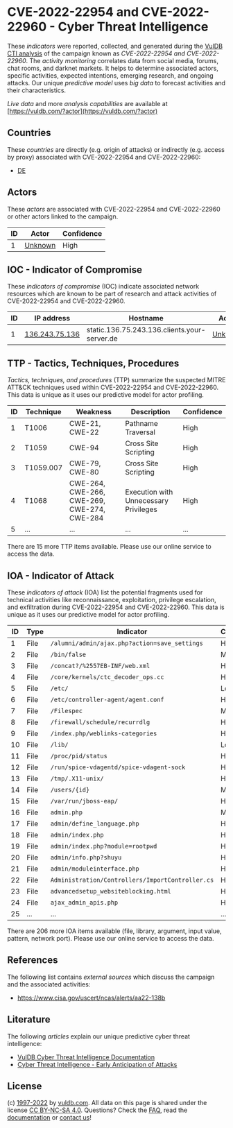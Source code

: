 # CVE-2022-22954 and CVE-2022-22960 - Cyber Threat Intelligence

These _indicators_ were reported, collected, and generated during the [VulDB CTI analysis](https://vuldb.com/?kb.cti) of the campaign known as _CVE-2022-22954 and CVE-2022-22960_. The _activity monitoring_ correlates data from social media, forums, chat rooms, and darknet markets. It helps to determine associated actors, specific activities, expected intentions, emerging research, and ongoing attacks. Our unique _predictive model_ uses _big data_ to forecast activities and their characteristics.

_Live data_ and more _analysis capabilities_ are available at [https://vuldb.com/?actor](https://vuldb.com/?actor)

## Countries

These _countries_ are directly (e.g. origin of attacks) or indirectly (e.g. access by proxy) associated with CVE-2022-22954 and CVE-2022-22960:

* [DE](https://vuldb.com/?country.de)

## Actors

These _actors_ are associated with CVE-2022-22954 and CVE-2022-22960 or other actors linked to the campaign.

ID | Actor | Confidence
-- | ----- | ----------
1 | [Unknown](https://vuldb.com/?actor.unknown) | High

## IOC - Indicator of Compromise

These _indicators of compromise_ (IOC) indicate associated network resources which are known to be part of research and attack activities of CVE-2022-22954 and CVE-2022-22960.

ID | IP address | Hostname | Actor | Confidence
-- | ---------- | -------- | ----- | ----------
1 | [136.243.75.136](https://vuldb.com/?ip.136.243.75.136) | static.136.75.243.136.clients.your-server.de | [Unknown](https://vuldb.com/?actor.unknown) | High

## TTP - Tactics, Techniques, Procedures

_Tactics, techniques, and procedures_ (TTP) summarize the suspected MITRE ATT&CK techniques used within CVE-2022-22954 and CVE-2022-22960. This data is unique as it uses our predictive model for actor profiling.

ID | Technique | Weakness | Description | Confidence
-- | --------- | -------- | ----------- | ----------
1 | T1006 | CWE-21, CWE-22 | Pathname Traversal | High
2 | T1059 | CWE-94 | Cross Site Scripting | High
3 | T1059.007 | CWE-79, CWE-80 | Cross Site Scripting | High
4 | T1068 | CWE-264, CWE-266, CWE-269, CWE-274, CWE-284 | Execution with Unnecessary Privileges | High
5 | ... | ... | ... | ...

There are 15 more TTP items available. Please use our online service to access the data.

## IOA - Indicator of Attack

These _indicators of attack_ (IOA) list the potential fragments used for technical activities like reconnaissance, exploitation, privilege escalation, and exfiltration during CVE-2022-22954 and CVE-2022-22960. This data is unique as it uses our predictive model for actor profiling.

ID | Type | Indicator | Confidence
-- | ---- | --------- | ----------
1 | File | `/alumni/admin/ajax.php?action=save_settings` | High
2 | File | `/bin/false` | Medium
3 | File | `/concat?/%2557EB-INF/web.xml` | High
4 | File | `/core/kernels/ctc_decoder_ops.cc` | High
5 | File | `/etc/` | Low
6 | File | `/etc/controller-agent/agent.conf` | High
7 | File | `/Filespec` | Medium
8 | File | `/firewall/schedule/recurrdlg` | High
9 | File | `/index.php/weblinks-categories` | High
10 | File | `/lib/` | Low
11 | File | `/proc/pid/status` | High
12 | File | `/run/spice-vdagentd/spice-vdagent-sock` | High
13 | File | `/tmp/.X11-unix/` | High
14 | File | `/users/{id}` | Medium
15 | File | `/var/run/jboss-eap/` | High
16 | File | `admin.php` | Medium
17 | File | `admin/define_language.php` | High
18 | File | `admin/index.php` | High
19 | File | `admin/index.php?module=rootpwd` | High
20 | File | `admin/info.php?shuyu` | High
21 | File | `admin/moduleinterface.php` | High
22 | File | `Administration/Controllers/ImportController.cs` | High
23 | File | `advancedsetup_websiteblocking.html` | High
24 | File | `ajax_admin_apis.php` | High
25 | ... | ... | ...

There are 206 more IOA items available (file, library, argument, input value, pattern, network port). Please use our online service to access the data.

## References

The following list contains _external sources_ which discuss the campaign and the associated activities:

* https://www.cisa.gov/uscert/ncas/alerts/aa22-138b

## Literature

The following _articles_ explain our unique predictive cyber threat intelligence:

* [VulDB Cyber Threat Intelligence Documentation](https://vuldb.com/?kb.cti)
* [Cyber Threat Intelligence - Early Anticipation of Attacks](https://www.scip.ch/en/?labs.20201022)

## License

(c) [1997-2022](https://vuldb.com/?kb.changelog) by [vuldb.com](https://vuldb.com/?kb.about). All data on this page is shared under the license [CC BY-NC-SA 4.0](https://creativecommons.org/licenses/by-nc-sa/4.0/). Questions? Check the [FAQ](https://vuldb.com/?kb.faq), read the [documentation](https://vuldb.com/?kb) or [contact us](https://vuldb.com/?contact)!
